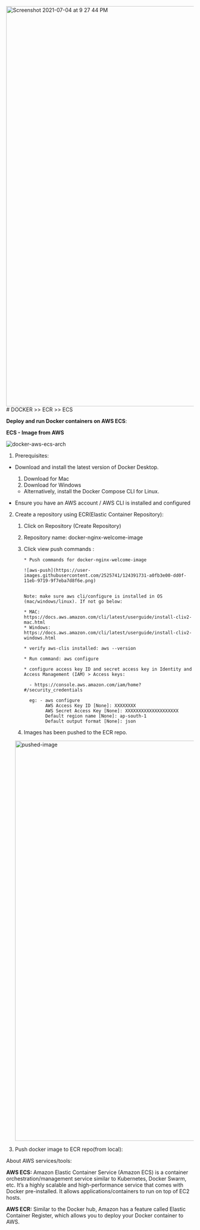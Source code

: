 <img width="1076" alt="Screenshot 2021-07-04 at 9 27 44 PM" src="https://user-images.githubusercontent.com/2525741/124391702-7f01bb80-dd0f-11eb-9d98-2d05386fc30f.png">
# DOCKER >> ECR >> ECS

**Deploy and run Docker containers on AWS ECS**:

**ECS - Image from AWS**

![docker-aws-ecs-arch](https://user-images.githubusercontent.com/2525741/124363214-a09f6c00-dc57-11eb-91a6-6f1e365df8f9.png)

1. Prerequisites:

  * Download and install the latest version of Docker Desktop.
  
      1. Download for Mac
      2. Download for Windows
      
      * Alternatively, install the Docker Compose CLI for Linux.
        
  * Ensure you have an AWS account / AWS CLI is installed and configured
  
  

2. Create a repository using ECR(Elastic Container Repository):
    
    1. Click on Repository (Create Repository)
    
    2. Repository name: docker-nginx-welcome-image
    
    3. Click view push commands :
     
           * Push commands for docker-nginx-welcome-image
           
           ![aws-push](https://user-images.githubusercontent.com/2525741/124391731-a0fb3e00-dd0f-11eb-9719-9f7eba7d8f6e.png)

           
           Note: make sure aws cli/configure is installed in OS (mac/windows/linux). If not go below:
           
           * MAC: https://docs.aws.amazon.com/cli/latest/userguide/install-cliv2-mac.html
           * Windows: https://docs.aws.amazon.com/cli/latest/userguide/install-cliv2-windows.html
           
           * verify aws-clis installed: aws --version
           
           * Run command: aws configure
           
           * configure access key ID and secret access key in Identity and Access Management (IAM) > Access keys:
            
             - https://console.aws.amazon.com/iam/home?#/security_credentials
             
             eg: - aws configure
                   AWS Access Key ID [None]: XXXXXXXX
                   AWS Secret Access Key [None]: XXXXXXXXXXXXXXXXXXXX
                   Default region name [None]: ap-south-1
                   Default output format [None]: json
          
    4. Images has been pushed to the ECR repo.
          
      <img width="1076" alt="pushed-image" src="https://user-images.githubusercontent.com/2525741/124391746-b1abb400-dd0f-11eb-90af-d9a1917e2dd8.png">

3. Push docker image to ECR repo(from local):
  
  
  
  
  
About AWS services/tools:    
 
   **AWS ECS:**  Amazon Elastic Container Service (Amazon ECS) is a container orchestration/management service similar to Kubernetes, Docker Swarm, etc. 
 It’s a highly scalable and high-performance service that comes with Docker pre-installed. 
 It allows applications/containers to run on top of EC2 hosts.
 
   **AWS ECR:** Similar to the Docker hub, Amazon has a feature called Elastic Container Register, which allows you to deploy your Docker container to AWS. 
 
